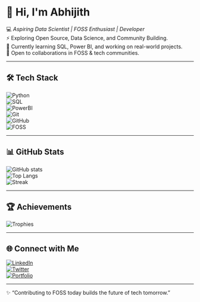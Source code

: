 # 👋 Hi, I'm Abhijith  

💻 *Aspiring Data Scientist | FOSS Enthusiast | Developer*  
⚡ Exploring Open Source, Data Science, and Community Building.  
🌱 Currently learning SQL, Power BI, and working on real-world projects.  
🤝 Open to collaborations in FOSS & tech communities.  

---

## 🛠 Tech Stack  
![Python](https://img.shields.io/badge/Python-3776AB?style=for-the-badge&logo=python&logoColor=white)  
![SQL](https://img.shields.io/badge/SQL-4479A1?style=for-the-badge&logo=postgresql&logoColor=white)  
![PowerBI](https://img.shields.io/badge/PowerBI-F2C811?style=for-the-badge&logo=powerbi&logoColor=black)  
![Git](https://img.shields.io/badge/Git-F05032?style=for-the-badge&logo=git&logoColor=white)  
![GitHub](https://img.shields.io/badge/GitHub-181717?style=for-the-badge&logo=github&logoColor=white)  
![FOSS](https://img.shields.io/badge/FOSS-000000?style=for-the-badge&logo=opensourceinitiative&logoColor=white)  

---

## 📊 GitHub Stats  
![GitHub stats](https://github-readme-stats.vercel.app/api?username=abhijithh&show_icons=true&theme=radical)  
![Top Langs](https://github-readme-stats.vercel.app/api/top-langs/?username=abhijithh&layout=compact&theme=radical)  
![Streak](https://streak-stats.demolab.com?user=abhijithh&theme=radical&hide_border=true)  

---

## 🏆 Achievements  
![Trophies](https://github-profile-trophy.vercel.app/?username=abhijithh&theme=onedark&row=1&column=6)  

---

## 🌐 Connect with Me  
[![LinkedIn](https://img.shields.io/badge/LinkedIn-0A66C2?style=for-the-badge&logo=linkedin&logoColor=white)](https://linkedin.com)  
[![Twitter](https://img.shields.io/badge/Twitter-1DA1F2?style=for-the-badge&logo=twitter&logoColor=white)](https://twitter.com)  
[![Portfolio](https://img.shields.io/badge/Portfolio-000000?style=for-the-badge&logo=About.me&logoColor=white)](https://your-portfolio-link.com)  

---

✨ “Contributing to FOSS today builds the future of tech tomorrow.”

<!---
Abhi2003-h/Abhi2003-h is a ✨ special ✨ repository because its `README.md` (this file) appears on your GitHub profile.
You can click the Preview link to take a look at your changes.
--->
